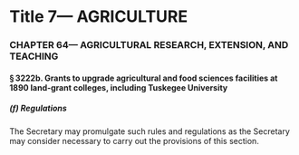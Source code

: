 
# Title 7— AGRICULTURE
### CHAPTER 64— AGRICULTURAL RESEARCH, EXTENSION, AND TEACHING
#### § 3222b. Grants to upgrade agricultural and food sciences facilities at 1890 land-grant colleges, including Tuskegee University
##### (f) Regulations

The Secretary may promulgate such rules and regulations as the Secretary may consider necessary to carry out the provisions of this section.

